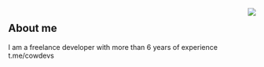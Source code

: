 <img align="right" src="https://github-readme-stats.vercel.app/api/top-langs/?username=NSXC&theme=tokyonight">


## About me

I am a freelance developer with more than 6 years of experience 
t.me/cowdevs
